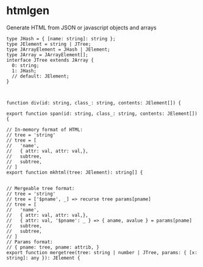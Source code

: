 # htmlgen
Generate HTML from JSON or javascript objects and arrays


    type JHash = { [name: string]: string };
    type JElement = string | JTree;
    type JArrayElement = JHash | JElement;
    type JArray = JArrayElement[];
    interface JTree extends JArray {
      0: string;
      1: JHash;
      // default: JElement;
    }



    function div(id: string, class_: string, contents: JElement[]) {

    export function span(id: string, class_: string, contents: JElement[]) {

    // In-memory format of HTML:
    // tree = 'string'
    // tree = [
    //   'name',
    //   { attr: val, attr: val,},
    //   subtree,
    //   subtree,
    // ]
    export function mkhtml(tree: JElement): string[] {


    // Mergeable tree format:
    // tree = 'string'
    // tree = ['$pname', _] => recurse tree params[pname]
    // tree = [
    //   'name',
    //   { attr: val, attr: val,},
    //   { attr: val, '$pname': _ } => { aname, avalue } = params[pname]
    //   subtree,
    //   subtree,
    // ]
    // Params format:
    // { pname: tree, pname: attrib, }
    export function mergetree(tree: string | number | JTree, params: { [x: string]: any }): JElement {